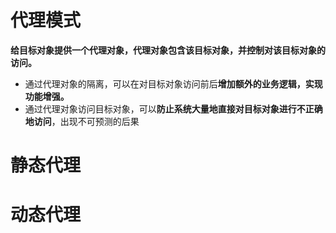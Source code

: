 # 代理模式

**给目标对象提供一个代理对象，代理对象包含该目标对象，并控制对该目标对象的访问。**

- 通过代理对象的隔离，可以在对目标对象访问前后**增加额外的业务逻辑，实现功能增强。**
- 通过代理对象访问目标对象，可以**防止系统大量地直接对目标对象进行不正确地访问**，出现不可预测的后果

# 

# 静态代理



# 动态代理


